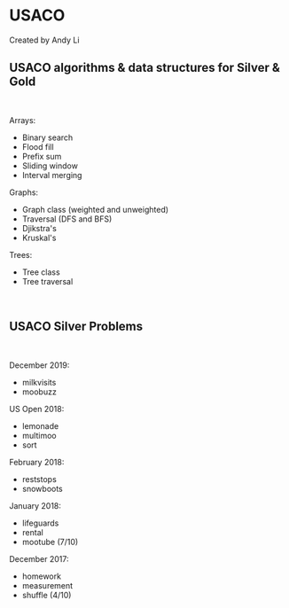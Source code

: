 # USACO

Created by Andy Li<br>
## USACO algorithms & data structures for Silver & Gold
<br>

Arrays:

- Binary search
- Flood fill
- Prefix sum
- Sliding window
- Interval merging

Graphs:
- Graph class (weighted and unweighted)
- Traversal (DFS and BFS)
- Djikstra's
- Kruskal's

Trees:
- Tree class
- Tree traversal

<br>

## USACO Silver Problems
<br>

December 2019:

- milkvisits
- moobuzz

US Open 2018:

- lemonade
- multimoo
- sort

February 2018:

- reststops
- snowboots

January 2018:

- lifeguards
- rental
- mootube (7/10)


December 2017:

- homework
- measurement
- shuffle (4/10)
